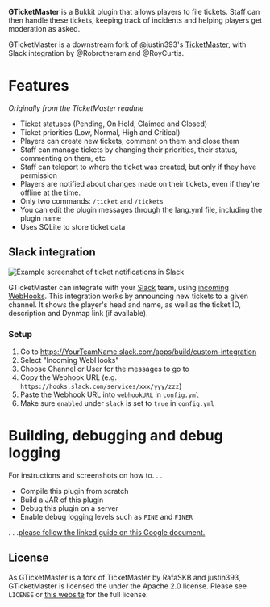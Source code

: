 **GTicketMaster** is a Bukkit plugin that allows players to file tickets. Staff can then handle
these tickets, keeping track of incidents and helping players get moderation as asked.

GTicketMaster is a downstream fork of @justin393's [TicketMaster][TM], with Slack integration by
@Robrotheram and @RoyCurtis.

# Features

*Originally from the TicketMaster readme*

* Ticket statuses (Pending, On Hold, Claimed and Closed)
* Ticket priorities (Low, Normal, High and Critical)
* Players can create new tickets, comment on them and close them
* Staff can manage tickets by changing their priorities, their status, commenting on them, etc
* Staff can teleport to where the ticket was created, but only if they have permission
* Players are notified about changes made on their tickets, even if they're offline at the time.
* Only two commands: `/ticket` and `/tickets`
* You can edit the plugin messages through the lang.yml file, including the plugin name
* Uses SQLite to store ticket data

## Slack integration

![Example screenshot of ticket notifications in Slack](http://i.imgur.com/ErnMjfB.png)

GTicketMaster can integrate with your [Slack][SLACK] team, using [incoming WebHooks][WEBHOOKS].
This integration works by announcing new tickets to a given channel. It shows the player's head and
name, as well as the ticket ID, description and Dynmap link (if available).

### Setup

1. Go to https://YourTeamName.slack.com/apps/build/custom-integration
1. Select "Incoming WebHooks"
1. Choose Channel or User for the messages to go to
1. Copy the Webhook URL (e.g. `https://hooks.slack.com/services/xxx/yyy/zzz`)
1. Paste the Webhook URL into `webhookURL` in `config.yml`
1. Make sure `enabled` under `slack` is set to `true` in `config.yml`

# Building, debugging and debug logging

For instructions and screenshots on how to. . .

* Compile this plugin from scratch
* Build a JAR of this plugin
* Debug this plugin on a server
* Enable debug logging levels such as `FINE` and `FINER`

. . .[please follow the linked guide on this Google document.][BUILD]

## License
As GTicketMaster is a fork of TicketMaster by RafaSKB and justin393, GTicketMaster is licensed the
under the Apache 2.0 license. Please see `LICENSE` or [this website][LICENSE] for the full license.


[TM]: https://github.com/justin393/ticket-master
[BUILD]: https://docs.google.com/document/d/1TTDXG7IZ9M0D2-rzbILAWg1CKjynHK8fNGxbf3W4wBk/view
[LICENSE]: http://www.apache.org/licenses/LICENSE-2.0
[SLACK]: http://slack.com
[WEBHOOKS]: https://api.slack.com/incoming-webhooks